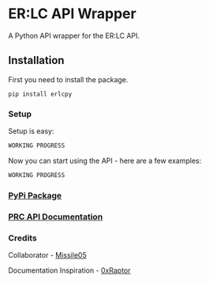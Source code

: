 # ER:LC API Wrapper
A Python API wrapper for the ER:LC API.

## Installation
First you need to install the package.

`pip install erlcpy`

### Setup
Setup is easy:

```python
WORKING PROGRESS
```
Now you can start using the API - here are a few examples:

```python
WORKING PROGRESS
```

### [PyPi Package](https://pypi.org/project/erlcpy/1.0.0/)
### [PRC API Documentation](https://apidocs.policeroleplay.community/reference/api-reference)

### Credits
Collaborator - [Missile05](https://discord.com/users/591298352344334388)

Documentation Inspiration - [0xRaptor](https://twitter.com/0xRaptorRblx)
